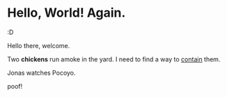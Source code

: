 # Hello, World! Again.

:D

Hello there, welcome. 

Two **chickens** run amoke in the yard. I need to find a way to [contain](https://www.chickensaloon.com) them.

Jonas watches Pocoyo.

poof!

